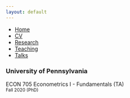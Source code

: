 ```yaml
---
layout: default
---
```


<ul>
<li><a href="./">Home</a></li>
<li><a href="./cv.html">CV</a></li>
<li><a href="./research.html">Research</a></li>
<li><a href="./teaching.html">Teaching</a></li>
<li><a href="./talks.html">Talks</a></li>
</ul>

<div>
<h3>University of Pennsylvania</h3>

<p>ECON 705 Econometrics I - Fundamentals (TA) <br>
<small>Fall 2020 (PhD)</small></p>
</div>
